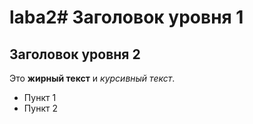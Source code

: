 # laba2# Заголовок уровня 1
   ## Заголовок уровня 2
   Это **жирный текст** и *курсивный текст*.
   - Пункт 1
   - Пункт 2